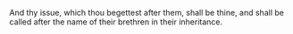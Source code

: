 And thy issue, which thou begettest after them, shall be thine, and shall be called after the name of their brethren in their inheritance.

